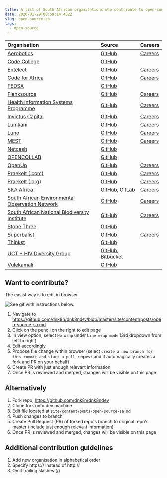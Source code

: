 ```yaml
---
title: A list of South African organisations who contribute to open-source
date: 2020-01-29T00:59:14.452Z
slug: open-source-sa
tags:
  - open-source
---
```


| Organisation                                                                                | Source                                                                                     | Careers                                                          |
| :------------------------------------------------------------------------------------------ | :----------------------------------------------------------------------------------------- | :--------------------------------------------------------------- |
| [Aerobotics](https://www.aerobotics.com)                                                    | [GitHub](https://github.com/Aerobotics)                                                    | [Careers](https://aerobotics.breezy.hr)                          |
| [Code College](https://codecollege.co.za)                                                   | [GitHub](https://github.com/codecollegeza)                                                 |                                                                  |
| [Entelect](https://www.entelect.co.za)                                                      | [GitHub](https://github.com/entelect)                                                      | [Careers](https://culture.entelect.co.za)                        |
| [Code for Africa](https://codeforafrica.org)                                                | [GitHub](https://github.com/CodeForAfrica)                                                 | [Careers](https://opportunities.codeforafrica.org)               |
| [FEDSA](https://www.fedsa.org)                                                              | [GitHub](https://github.com/fedsa)                                                         |                                                                  |
| [Flanksource](https://www.flanksource.com)                                                              | [GitHub](https://github.com/flanksource)                                                         | [Careers](https://www.flanksource.com/careers)                   |
| [Health Information Systems Programme](https://www.hisp.org)                                | [GitHub](https://github.com/HISPSA)                                                        | [Careers](https://www.hisp.org/index.php/hisp-careers)           |
| [Invictus Capital](https://invictuscapital.com)                                             | [GitHub](https://github.com/invictuscapital)                                               | [Careers](https://www.linkedin.com/company/invictuscapital/jobs) |
| [Lumkani](https://lumkani.com)                                                              | [GitHub](https://github.com/Lumkani)                                                       | [Careers](https://lumkani-jobs.netlify.com)                      |
| [Luno](https://www.luno.com)                                                                | [GitHub](https://github.com/luno)                                                          | [Careers](https://www.luno.com/en/careers)                       |
| [MEST](https://meltwater.org)                                                               | [GitHub](https://github.com/mestafrica)                                                    | [Careers](https://meltwater.org/join-mest/careers)               |
| [Netcash](https://netcash.co.za)                                                            | [GitHub](https://github.com/Netcash-ZA)                                                    |                                                                  |
| [OPENCOLLAB](https://www.opencollab.co.za)                                                  | [GitHub](https://github.com/OpenCollabZA)                                                  |                                                                  |
| [OpenUp](https://openup.org.za)                                                             | [GitHub](https://github.com/openupsa)                                                      | [Careers](https://openup.org.za/careers.html)                    |
| [Praekelt (.com)](https://www.praekelt.com)                                                 | [GitHub](https://github.com/praekelt)                                                      | [Careers](mailto:careers@praekelt.com)                           |
| [Praekelt (.org)](https://www.praekelt.org)                                                 | [GitHub](https://github.com/praekeltfoundation)                                            | [Careers](https://www.praekelt.org/careers)                      |
| [SKA Africa](https://www.ska.ac.za)                                                         | [GitHub](https://github.com/ska-sa), [GitLab](https://gitlab.com/ska-telescope)            | [Careers](https://www.ska.ac.za/vacancies)                       |
| [South African Environmental Observation Network](https://www.saeon.ac.za)                  | [GitHub](https://github.com/SAEONData)                                                     | [Careers](https://www.saeon.ac.za/careers)                       |
| [South African National Biodiversity Institute](https://www.sanbi.org)                      | [GitHub](https://github.com/SANBIBiodiversityforLife)                                      | [Careers](https://www.sanbi.org/jobs)                            |
| [Stone Three](https://www.stonethree.com)                                                   | [GitHub](https://github.com/stonethree)                                                    |                                                                  |
| [Superbalist](https://superbalist.com)                                                      | [GitHub](https://github.com/Superbalist)                                                   | [Careers](https://superbalist.com/careers)                       |
| [Thinkst](https://thinkst.com)                                                              | [GitHub](https://github.com/thinkst)                                                       |                                                                  |
| [UCT - HIV Diversity Group](http://www.virology.uct.ac.za/vir/research/hiv-diversity-group) | [GitHub](https://github.com/HIVDiversity), [Bitbucket](https://bitbucket.org/hivdiversity) |                                                                  |
| [Vulekamali](https://vulekamali.gov.za/faq)                                                 | [GitHub](https://github.com/vulekamali)                                                    |                                                                  |

## Want to contribute?

The easist way is to edit in browser.

![See gif with instructions below.](/images/easy-contrbute.gif)

1. Navigate to https://github.com/dnk8n/dnk8ndev/blob/master/site/content/posts/open-source-sa.md
1. Click on the pencil on the right to edit page
1. In view option, select `No wrap` under `Line wrap mode` (3rd dropdown from left to right)
1. Edit accordingly
1. Propose file change within browser (select `create a new branch for this commit and start a pull request` and it
   automagically creates a fork and PR on your behalf)
1. Create PR with just enough relevant information
1. Once PR is reviewed and merged, changes will be visible on this page

## Alternatively

1. Fork repo, https://github.com/dnk8n/dnk8ndev
1. Clone fork onto dev machine
1. Edit file located at `site/content/posts/open-source-sa.md`
1. Push changes to branch
1. Create Pull Request (PR) of forked repo's branch to original repo's master (include just enough relevant information)
1. Once PR is reviewed and merged, changes will be visible on this page

## Additional contribution guidelines

1. Add new organisation in alphabetical order
1. Specify https:// instead of http://
1. Omit trailing slashes (/)
